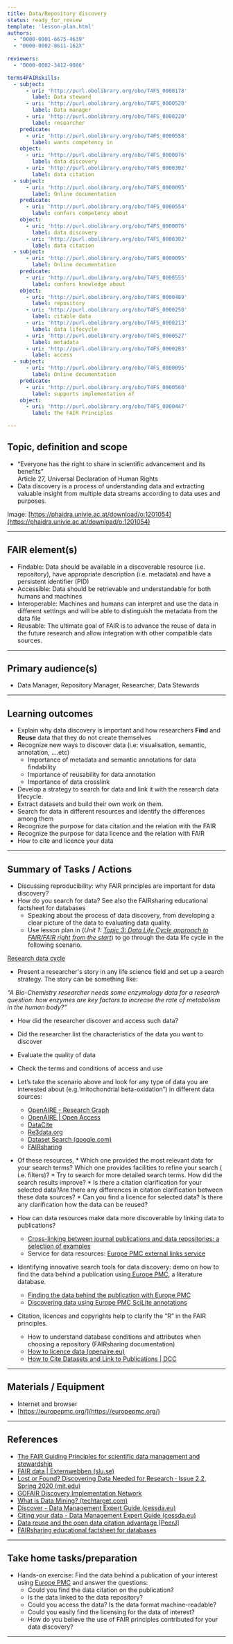 ```yaml
---
title: Data/Repository discovery
status: ready_for_review
template: 'lesson-plan.html'
authors:
  - "0000-0001-6675-4639"
  - "0000-0002-8611-162X"
  
reviewers:
  - "0000-0002-3412-9086"

terms4FAIRskills:
  - subject:
      - uri: 'http://purl.obolibrary.org/obo/T4FS_0000178'
        label: Data steward
      - uri: 'http://purl.obolibrary.org/obo/T4FS_0000520'
        label: Data manager
      - uri: 'http://purl.obolibrary.org/obo/T4FS_0000220'
        label: researcher
    predicate:
      - uri: 'http://purl.obolibrary.org/obo/T4FS_0000558'
        label: wants competency in
    object:
      - uri: 'http://purl.obolibrary.org/obo/T4FS_0000076'
        label: data discovery
      - uri: 'http://purl.obolibrary.org/obo/T4FS_0000302'
        label: data citation
  - subject:
      - uri: 'http://purl.obolibrary.org/obo/T4FS_0000095'
        label: Online documentation
    predicate:
      - uri: 'http://purl.obolibrary.org/obo/T4FS_0000554'
        label: confers competency about
    object:
      - uri: 'http://purl.obolibrary.org/obo/T4FS_0000076'
        label: data discovery
      - uri: 'http://purl.obolibrary.org/obo/T4FS_0000302'
        label: data citation
  - subject:
      - uri: 'http://purl.obolibrary.org/obo/T4FS_0000095'
        label: Online documentation
    predicate:
      - uri: 'http://purl.obolibrary.org/obo/T4FS_0000555'
        label: confers knowledge about
    object:
      - uri: 'http://purl.obolibrary.org/obo/T4FS_0000489'
        label: repository
      - uri: 'http://purl.obolibrary.org/obo/T4FS_0000250'
        label: citable data
      - uri: 'http://purl.obolibrary.org/obo/T4FS_0000213'
        label: data lifecycle
      - uri: 'http://purl.obolibrary.org/obo/T4FS_0000527'
        label: metadata
      - uri: 'http://purl.obolibrary.org/obo/T4FS_0000283'
        label: access
  - subject:
      - uri: 'http://purl.obolibrary.org/obo/T4FS_0000095'
        label: Online documentation
    predicate:
      - uri: 'http://purl.obolibrary.org/obo/T4FS_0000560'
        label: supports implementation of
    object:
      - uri: 'http://purl.obolibrary.org/obo/T4FS_0000447'
        label: the FAIR Principles

--- 
```


## Topic, definition and scope

* “Everyone has the right to share in scientific advancement and its benefits” \
Article 27, Universal Declaration of Human Rights
* Data discovery is a process of understanding data and extracting valuable insight from multiple data streams according to data uses and purposes.

Image: [https://phaidra.univie.ac.at/download/o:1201054](https://phaidra.univie.ac.at/download/o:1201054)

---

## FAIR element(s)

* Findable: Data should be available in a discoverable resource (i.e. repository), have appropriate description (i.e. metadata) and have a persistent identifier (PID)
* Accessible: Data should be retrievable and understandable for both humans and machines
* Interoperable: Machines and humans can interpret and use the data in different settings and will be able to distinguish the metadata from the data file
* Reusable: The ultimate goal of FAIR is to advance the reuse of data in the future research and allow integration with other compatible data sources.

---

## Primary audience(s)

* Data Manager, Repository Manager, Researcher, Data Stewards 

---

## Learning outcomes

* Explain why data discovery is important and how researchers **Find** and **Reuse** data that they do not create themselves
* Recognize new ways to discover data (i.e: visualisation, semantic, annotation, ….etc)
    * Importance of metadata and semantic annotations for data findability
    * Importance of reusability for data annotation
    * Importance of data crosslink
* Develop a strategy to search for data and link it with the research data lifecycle.
* Extract datasets and build their own work on them.
* Search for data in different resources and identify the differences among them
* Recognize the purpose for data citation and the relation with the FAIR
* Recognize the purpose for data licence and the relation with FAIR
* How to cite and licence your data

---

## Summary of Tasks / Actions

* Discussing reproducibility: why FAIR principles are important for data discovery?
* How do you search for data? See also the FAIRsharing educational factsheet for databases
    * Speaking about the process of data discovery, from developing a clear picture of the data to evaluating data quality.
    * Use lesson plan in (_Unit 1:_ _[Topic 3: Data Life Cycle approach to FAIR/FAIR right from the start](#heading=h.q1mn6pvbgcbv)_) to go through the data life cycle in the following scenario.

[Research data cycle](https://rdmkit.elixir-europe.org/)

  * Present a researcher's story in any life science field and set up a search strategy. The story can be something like:

_“A Bio-Chemistry researcher needs some enzymology data for a research question: how enzymes are key factors to increase the rate of metabolism in the human body?”_

  * How did the researcher discover and access such data?
  * Did the researcher list the characteristics of the data  you want to discover
  * Evaluate the quality of data
  * Check the terms and conditions of access and use
    
* Let’s take the scenario above and look for any type of data you are interested about (e.g.‘mitochondrial beta-oxidation”) in different data sources:
    * [OpenAIRE - Research Graph](https://graph.openaire.eu/)
    * [OpenAIRE | Open Access](https://explore.openaire.eu/search/find?resultbestaccessright=%22Open%2520Access%22&fv0=miksa&f0=q&active=result)
    * [DataCite](https://datacite.org/)
    * [Re3data.org](https://www.re3data.org/)
    * [Dataset Search (google.com)](https://datasetsearch.research.google.com/)
    * [FAIRsharing](https://fairsharing.org/)
      
* Of these resources,
        * Which one provided the most relevant data for your search terms? Which one provides facilities to refine your search ( i.e. filters)?
        * Try to search for more detailed search terms. How did the search results improve?
        * Is there a citation clarification for your selected data?Are there any differences in citation clarification between these data sources?
        * Can you find a licence for selected data? Is there any clarification how the data can be reused?

* How can data resources make data more discoverable by linking data to publications?
    * [Cross-linking between journal publications and data repositories: a selection of examples](https://drive.google.com/file/d/1pcgqoUUlYZ1pNQBMNAteV2amCufRI89W/view?usp=sharing)
    * Service for data resources: [Europe PMC external links service](http://europepmc.org/LabsLink)

* Identifying innovative search tools for data discovery: demo on how to find the data behind a publication using[ Europe PMC](https://europepmc.org/), a literature database.
    * [Finding the data behind the publication with Europe PMC ](https://embl-ebi.cloud.panopto.eu/Panopto/Pages/Viewer.aspx?id=13c9057b-f24f-44bf-9f3b-abc000f4852e)
    * [Discovering data using Europe PMC SciLite annotations](https://embl-ebi.cloud.panopto.eu/Panopto/Pages/Viewer.aspx?id=1d696162-ea62-4917-8d41-ac7e016eeba8)

* Citation, licences and copyrights help to clarify the “R” in the FAIR principles. 
    * How to understand database conditions and attributes when choosing a repository (FAIRsharing documentation)
    * [How to licence data (openaire.eu)](https://www.openaire.eu/how-do-i-license-my-research-data)
    * [How to Cite Datasets and Link to Publications | DCC](https://www.dcc.ac.uk/guidance/how-guides/cite-datasets)

---

## Materials / Equipment

* Internet and browser
* [https://europepmc.org/](https://europepmc.org/) 

---

## References

* [The FAIR Guiding Principles for scientific data management and stewardship](https://www.nature.com/articles/sdata201618)
* [FAIR data | Externwebben (slu.se)](https://www.slu.se/en/subweb/library/publish-and-analyse/archiving-and-publishing-research-data/fair-data/)
* [Lost or Found? Discovering Data Needed for Research · Issue 2.2, Spring 2020 (mit.edu)](https://hdsr.mitpress.mit.edu/pub/gw3r97ht/release/6)
* [GOFAIR Discovery Implementation Network](https://phaidra.univie.ac.at/download/o:1201054)
* [What is Data Mining? (techtarget.com)](https://www.techtarget.com/searchbusinessanalytics/definition/data-mining#:~:text=Data%20mining%20is%20the%20process,make%20more%2Dinformed%20business%20decisions.)
* [Discover - Data Management Expert Guide (cessda.eu)](https://dmeg.cessda.eu/Data-Management-Expert-Guide/7.-Discover)
* <span style="text-decoration:underline;">[ Citing your data - Data Management Expert Guide (cessda.eu)](https://dmeg.cessda.eu/Data-Management-Expert-Guide/6.-Archive-Publish/Publishing-with-CESSDA-archives/Citing-your-data)</span>
* [Data reuse and the open data citation advantage [PeerJ]](https://peerj.com/articles/175/)
* [FAIRsharing educational factsheet for databases](https://fairsharing.org/educational#databases)

---

## Take home tasks/preparation

* Hands-on exercise:  Find the data behind a publication of your interest using [Europe PMC](https://europepmc.org/) and answer the questions:
    * Could you find the data citation on the publication?
    * Is the data linked to the data repository?
    * Could you access the data? Is the data format machine-readable?
    * Could you easily find the licensing for the data of interest?
    * How do you believe the use of FAIR principles contributed for your data discovery?

---



